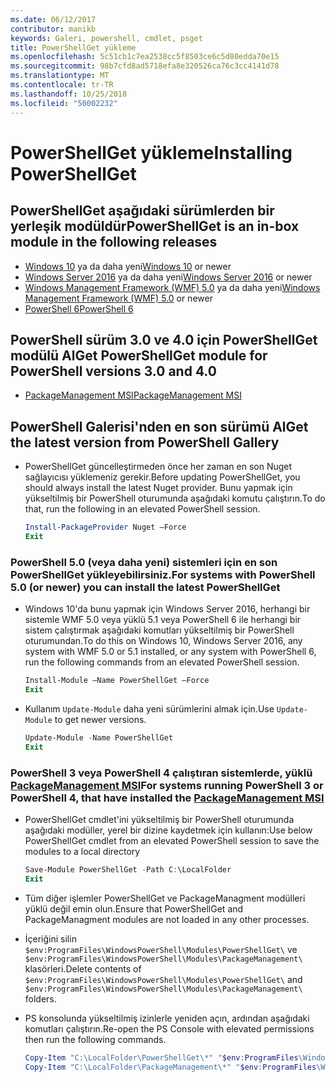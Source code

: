 ```yaml
---
ms.date: 06/12/2017
contributor: manikb
keywords: Galeri, powershell, cmdlet, psget
title: PowerShellGet yükleme
ms.openlocfilehash: 5c51cb1c7ea2538cc5f8503ce6c5d80edda70e15
ms.sourcegitcommit: 98b7cfd8ad5718efa8e320526ca76c3cc4141d78
ms.translationtype: MT
ms.contentlocale: tr-TR
ms.lasthandoff: 10/25/2018
ms.locfileid: "50002232"
---
```

# <a name="installing-powershellget"></a><span data-ttu-id="107d7-103">PowerShellGet yükleme</span><span class="sxs-lookup"><span data-stu-id="107d7-103">Installing PowerShellGet</span></span>

## <a name="powershellget-is-an-in-box-module-in-the-following-releases"></a><span data-ttu-id="107d7-104">PowerShellGet aşağıdaki sürümlerden bir yerleşik modüldür</span><span class="sxs-lookup"><span data-stu-id="107d7-104">PowerShellGet is an in-box module in the following releases</span></span>

- <span data-ttu-id="107d7-105">[Windows 10](https://www.microsoft.com/windows) ya da daha yeni</span><span class="sxs-lookup"><span data-stu-id="107d7-105">[Windows 10](https://www.microsoft.com/windows) or newer</span></span>
- <span data-ttu-id="107d7-106">[Windows Server 2016](/windows-server/windows-server) ya da daha yeni</span><span class="sxs-lookup"><span data-stu-id="107d7-106">[Windows Server 2016](/windows-server/windows-server) or newer</span></span>
- <span data-ttu-id="107d7-107">[Windows Management Framework (WMF) 5.0](https://www.microsoft.com/download/details.aspx?id=50395) ya da daha yeni</span><span class="sxs-lookup"><span data-stu-id="107d7-107">[Windows Management Framework (WMF) 5.0](https://www.microsoft.com/download/details.aspx?id=50395) or newer</span></span>
- [<span data-ttu-id="107d7-108">PowerShell 6</span><span class="sxs-lookup"><span data-stu-id="107d7-108">PowerShell 6</span></span>](https://github.com/PowerShell/PowerShell/releases)

## <a name="get-powershellget-module-for-powershell-versions-30-and-40"></a><span data-ttu-id="107d7-109">PowerShell sürüm 3.0 ve 4.0 için PowerShellGet modülü Al</span><span class="sxs-lookup"><span data-stu-id="107d7-109">Get PowerShellGet module for PowerShell versions 3.0 and 4.0</span></span>

- [<span data-ttu-id="107d7-110">PackageManagement MSI</span><span class="sxs-lookup"><span data-stu-id="107d7-110">PackageManagement MSI</span></span>](https://www.microsoft.com/download/details.aspx?id=51451)

## <a name="get-the-latest-version-from-powershell-gallery"></a><span data-ttu-id="107d7-111">PowerShell Galerisi'nden en son sürümü Al</span><span class="sxs-lookup"><span data-stu-id="107d7-111">Get the latest version from PowerShell Gallery</span></span>

- <span data-ttu-id="107d7-112">PowerShellGet güncelleştirmeden önce her zaman en son Nuget sağlayıcısı yüklemeniz gerekir.</span><span class="sxs-lookup"><span data-stu-id="107d7-112">Before updating PowerShellGet, you should always install the latest Nuget provider.</span></span> <span data-ttu-id="107d7-113">Bunu yapmak için yükseltilmiş bir PowerShell oturumunda aşağıdaki komutu çalıştırın.</span><span class="sxs-lookup"><span data-stu-id="107d7-113">To do that, run the following in an elevated PowerShell session.</span></span>

  ```powershell
  Install-PackageProvider Nuget –Force
  Exit
  ```

### <a name="for-systems-with-powershell-50-or-newer-you-can-install-the-latest-powershellget"></a><span data-ttu-id="107d7-114">PowerShell 5.0 (veya daha yeni) sistemleri için en son PowerShellGet yükleyebilirsiniz.</span><span class="sxs-lookup"><span data-stu-id="107d7-114">For systems with PowerShell 5.0 (or newer) you can install the latest PowerShellGet</span></span>

- <span data-ttu-id="107d7-115">Windows 10'da bunu yapmak için Windows Server 2016, herhangi bir sistemle WMF 5.0 veya yüklü 5.1 veya PowerShell 6 ile herhangi bir sistem çalıştırmak aşağıdaki komutları yükseltilmiş bir PowerShell oturumundan.</span><span class="sxs-lookup"><span data-stu-id="107d7-115">To do this on Windows 10, Windows Server 2016, any system with WMF 5.0 or 5.1 installed, or any system with PowerShell 6, run the following commands from an elevated PowerShell session.</span></span>

  ```powershell
  Install-Module –Name PowerShellGet –Force
  Exit
  ```

- <span data-ttu-id="107d7-116">Kullanım `Update-Module` daha yeni sürümlerini almak için.</span><span class="sxs-lookup"><span data-stu-id="107d7-116">Use `Update-Module` to get newer versions.</span></span>

  ```powershell
  Update-Module -Name PowerShellGet
  Exit
  ```

### <a name="for-systems-running-powershell-3-or-powershell-4-that-have-installed-the-packagemanagement-msihttpswwwmicrosoftcomdownloaddetailsaspxid51451"></a><span data-ttu-id="107d7-117">PowerShell 3 veya PowerShell 4 çalıştıran sistemlerde, yüklü [PackageManagement MSI](https://www.microsoft.com/download/details.aspx?id=51451)</span><span class="sxs-lookup"><span data-stu-id="107d7-117">For systems running PowerShell 3 or PowerShell 4, that have installed the [PackageManagement MSI](https://www.microsoft.com/download/details.aspx?id=51451)</span></span>

- <span data-ttu-id="107d7-118">PowerShellGet cmdlet'ini yükseltilmiş bir PowerShell oturumunda aşağıdaki modüller, yerel bir dizine kaydetmek için kullanın:</span><span class="sxs-lookup"><span data-stu-id="107d7-118">Use below PowerShellGet cmdlet from an elevated PowerShell session to save the modules to a local directory</span></span>

  ```powershell
  Save-Module PowerShellGet -Path C:\LocalFolder
  Exit
  ```

- <span data-ttu-id="107d7-119">Tüm diğer işlemler PowerShellGet ve PackageManagment modülleri yüklü değil emin olun.</span><span class="sxs-lookup"><span data-stu-id="107d7-119">Ensure that PowerShellGet and PackageManagment modules are not loaded in any other processes.</span></span>
- <span data-ttu-id="107d7-120">İçeriğini silin `$env:ProgramFiles\WindowsPowerShell\Modules\PowerShellGet\` ve `$env:ProgramFiles\WindowsPowerShell\Modules\PackageManagement\` klasörleri.</span><span class="sxs-lookup"><span data-stu-id="107d7-120">Delete contents of `$env:ProgramFiles\WindowsPowerShell\Modules\PowerShellGet\` and  `$env:ProgramFiles\WindowsPowerShell\Modules\PackageManagement\` folders.</span></span>
- <span data-ttu-id="107d7-121">PS konsolunda yükseltilmiş izinlerle yeniden açın, ardından aşağıdaki komutları çalıştırın.</span><span class="sxs-lookup"><span data-stu-id="107d7-121">Re-open the PS Console with elevated permissions then run the following commands.</span></span>

  ```powershell
  Copy-Item "C:\LocalFolder\PowerShellGet\*" "$env:ProgramFiles\WindowsPowerShell\Modules\PowerShellGet\" -Recurse -Force
  Copy-Item "C:\LocalFolder\PackageManagement\*" "$env:ProgramFiles\WindowsPowerShell\Modules\PackageManagement\" -Recurse -Force
  ```
